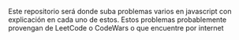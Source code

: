 Este repositorio será donde suba problemas varios en javascript con explicación en cada uno de estos.
Estos problemas probablemente provengan de LeetCode o CodeWars o que encuentre por internet